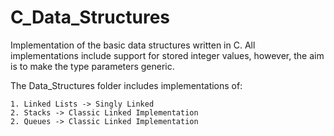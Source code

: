 # C_Data_Structures

Implementation of the basic data structures written in C. All implementations include support for stored integer values, however, the aim is to make the type parameters generic.

The Data_Structures folder includes implementations of:

    1. Linked Lists -> Singly Linked
    2. Stacks -> Classic Linked Implementation
    2. Queues -> Classic Linked Implementation
